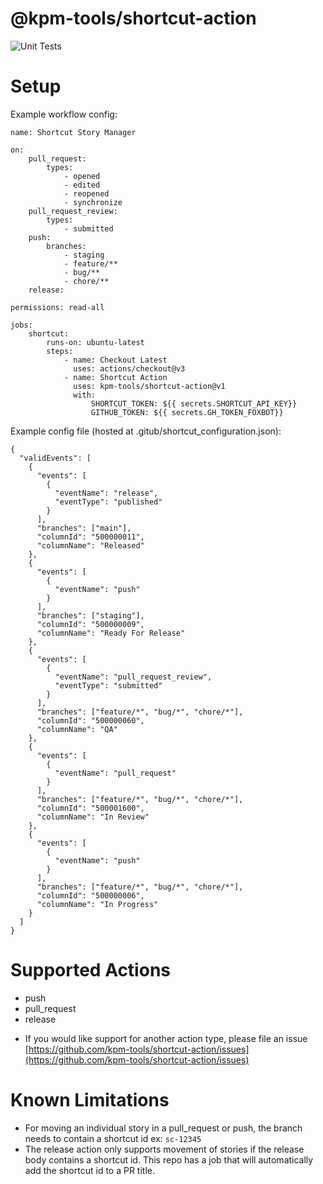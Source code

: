 # @kpm-tools/shortcut-action

![Unit Tests](https://github.com/kpm-tools/shortcut-action/actions/workflows/tests.yml/badge.svg?branch=chore/initial-tests)

# Setup

Example workflow config:

```
name: Shortcut Story Manager

on:
    pull_request:
        types:
            - opened
            - edited
            - reopened
            - synchronize
    pull_request_review:
        types:
            - submitted
    push:
        branches:
            - staging
            - feature/**
            - bug/**
            - chore/**
    release:

permissions: read-all

jobs:
    shortcut:
        runs-on: ubuntu-latest
        steps:
            - name: Checkout Latest
              uses: actions/checkout@v3
            - name: Shortcut Action
              uses: kpm-tools/shortcut-action@v1
              with:
                  SHORTCUT_TOKEN: ${{ secrets.SHORTCUT_API_KEY}}
                  GITHUB_TOKEN: ${{ secrets.GH_TOKEN_FOXBOT}}
```

Example config file (hosted at .gitub/shortcut_configuration.json):

```
{
  "validEvents": [
    {
      "events": [
        {
          "eventName": "release",
          "eventType": "published"
        }
      ],
      "branches": ["main"],
      "columnId": "500000011",
      "columnName": "Released"
    },
    {
      "events": [
        {
          "eventName": "push"
        }
      ],
      "branches": ["staging"],
      "columnId": "500000009",
      "columnName": "Ready For Release"
    },
    {
      "events": [
        {
          "eventName": "pull_request_review",
          "eventType": "submitted"
        }
      ],
      "branches": ["feature/*", "bug/*", "chore/*"],
      "columnId": "500000060",
      "columnName": "QA"
    },
    {
      "events": [
        {
          "eventName": "pull_request"
        }
      ],
      "branches": ["feature/*", "bug/*", "chore/*"],
      "columnId": "500001600",
      "columnName": "In Review"
    },
    {
      "events": [
        {
          "eventName": "push"
        }
      ],
      "branches": ["feature/*", "bug/*", "chore/*"],
      "columnId": "500000006",
      "columnName": "In Progress"
    }
  ]
}
```

# Supported Actions

- push
- pull_request
- release

* If you would like support for another action type, please file an issue [https://github.com/kpm-tools/shortcut-action/issues](https://github.com/kpm-tools/shortcut-action/issues)

# Known Limitations

- For moving an individual story in a pull_request or push, the branch needs to contain a shortcut id ex: `sc-12345`
- The release action only supports movement of stories if the release body contains a shortcut id. This repo has a job that will automatically add the shortcut id to a PR title.
